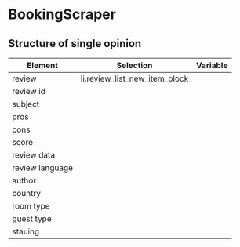 # BookingScraper

## Structure of single opinion

|Element|Selection|Variable|
|-------|---------|--------|
|review|li.review_list_new_item_block|
|review id||
|subject||
|pros||
|cons||
|score||
|review data||
|review language||
|author||
|country||
|room type||
|guest type||
|stauing||